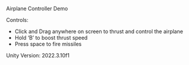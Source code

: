 Airplane Controller Demo

Controls:
- Click and Drag anywhere on screen to thrust and control the airplane
- Hold ‘B’ to boost thrust speed
- Press space to fire missiles

Unity Version: 2022.3.10f1
